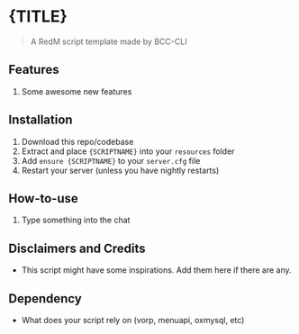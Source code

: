 # {TITLE}

> A RedM script template made by BCC-CLI

## Features
1. Some awesome new features

## Installation
1. Download this repo/codebase
2. Extract and place `{SCRIPTNAME}` into your `resources` folder
3. Add `ensure {SCRIPTNAME}` to your `server.cfg` file
4. Restart your server (unless you have nightly restarts)

## How-to-use
1. Type something into the chat

## Disclaimers and Credits
- This script might have some inspirations. Add them here if there are any.

 ## Dependency
 - What does your script rely on (vorp, menuapi, oxmysql, etc)
